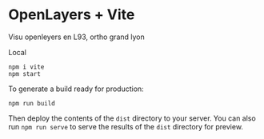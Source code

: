 # OpenLayers + Vite

Visu openleyers en L93, ortho grand lyon

Local 

    npm i vite
    npm start

To generate a build ready for production:

    npm run build

Then deploy the contents of the `dist` directory to your server.  You can also run `npm run serve` to serve the results of the `dist` directory for preview.


